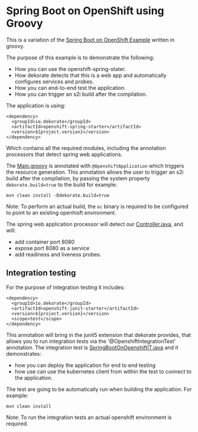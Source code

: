 # Spring Boot on OpenShift using Groovy

This is a variation of the [Spring Boot on OpenShift Example](../spring-boot-on-openshift-example) written in groovy.


The purpose of this example is to demonstrate the following:

- How you can use the openshift-spring-stater.
- How dekorate detects that this is a web app and automatically configures services and probes.
- How you can end-to-end test the application.
- How you can trigger an s2i build after the compilation.


The application is using:

    <dependency>
      <groupId>io.dekorate</groupId>
      <artifactId>openshift-spring-starter</artifactId>
      <version>${project.version}</version>
    </dependency>
    
Which contains all the required modules, including the annotation processors that detect spring web applications.

The [Main.groovy](src/main/groovy/io/dekorate/example/Main.groovy) is annotated with `@OpenshiftApplication` which triggers the resource generation.
This annotation allows the user to trigger an s2i build after the compilation, by passing the system property 
`dekorate.build=true` to the build for example:

    mvn clean install -Ddekorate.build=true

Note: To perform an actual build, the `oc` binary is required to be configured to point to an existing openhisft environment.

The spring web application processor will detect our [Controller.java](src/main/groovy/io/dekorate/example/Controller.groovy), and will:

- add container port 8080
- expose port 8080 as a service
- add readiness and liveness probes.

## Integration testing

For the purpose of integration testing it includes:

    <dependency>
      <groupId>io.dekorate</groupId>
      <artifactId>openshift-junit-starter</artifactId>
      <version>${project.version}</version>
      <scope>test</scope>
    </dependency>

This annotation will bring in the junit5 extension that dekorate provides, that allows you to run integration tests via the '@OpenshiftIntegrationTest' annotation.
The integration test is [SpringBootOnOpenshiftIT.java](src/test/groovy/io/dekorate/example/SpringBootOnOpenshiftIT.groovy) and it demonstrates:

- how you can deploy the application for end to end testing
- how use can use the kubernetes client from within the test to connect to the application.

The test are going to be automatically run when building the application. For example:

    mvn clean install
    
Note: To run the integration tests an actual openshift environment is required.
